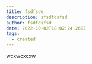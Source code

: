 ```yaml
---
title: fsdfsde
description: sfsdfdsfsd
author: fsdfdsfsd
date: 2022-10-02T18:02:24.268Z
tags:
  - created
---
```

wcxwcxcxw